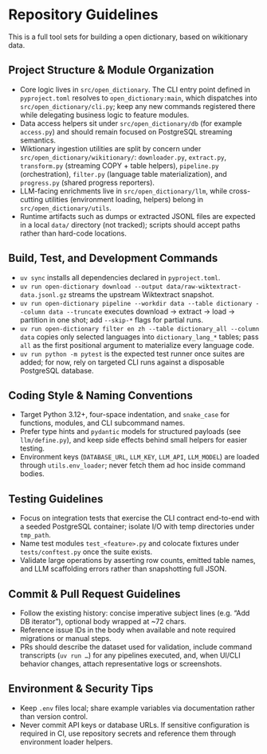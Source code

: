 # Repository Guidelines

This is a full tool sets for building a open dictionary, based on wikitionary data.

## Project Structure & Module Organization

- Core logic lives in `src/open_dictionary`. The CLI entry point defined in `pyproject.toml` resolves to `open_dictionary:main`, which dispatches into `src/open_dictionary/cli.py`; keep any new commands registered there while delegating business logic to feature modules.
- Data access helpers sit under `src/open_dictionary/db` (for example `access.py`) and should remain focused on PostgreSQL streaming semantics.
- Wiktionary ingestion utilities are split by concern under `src/open_dictionary/wikitionary/`: `downloader.py`, `extract.py`, `transform.py` (streaming COPY + table helpers), `pipeline.py` (orchestration), `filter.py` (language table materialization), and `progress.py` (shared progress reporters).
- LLM-facing enrichments live in `src/open_dictionary/llm`, while cross-cutting utilities (environment loading, helpers) belong in `src/open_dictionary/utils`.
- Runtime artifacts such as dumps or extracted JSONL files are expected in a local `data/` directory (not tracked); scripts should accept paths rather than hard-code locations.

## Build, Test, and Development Commands

- `uv sync` installs all dependencies declared in `pyproject.toml`.
- `uv run open-dictionary download --output data/raw-wiktextract-data.jsonl.gz` streams the upstream Wiktextract snapshot.
- `uv run open-dictionary pipeline --workdir data --table dictionary --column data --truncate` executes download → extract → load → partition in one shot; add `--skip-*` flags for partial runs.
- `uv run open-dictionary filter en zh --table dictionary_all --column data` copies only selected languages into `dictionary_lang_*` tables; pass `all` as the first positional argument to materialize every language code.
- `uv run python -m pytest` is the expected test runner once suites are added; for now, rely on targeted CLI runs against a disposable PostgreSQL database.

## Coding Style & Naming Conventions

- Target Python 3.12+, four-space indentation, and `snake_case` for functions, modules, and CLI subcommand names.
- Prefer type hints and `pydantic` models for structured payloads (see `llm/define.py`), and keep side effects behind small helpers for easier testing.
- Environment keys (`DATABASE_URL`, `LLM_KEY`, `LLM_API`, `LLM_MODEL`) are loaded through `utils.env_loader`; never fetch them ad hoc inside command bodies.

## Testing Guidelines

- Focus on integration tests that exercise the CLI contract end-to-end with a seeded PostgreSQL container; isolate I/O with temp directories under `tmp_path`.
- Name test modules `test_<feature>.py` and colocate fixtures under `tests/conftest.py` once the suite exists.
- Validate large operations by asserting row counts, emitted table names, and LLM scaffolding errors rather than snapshotting full JSON.

## Commit & Pull Request Guidelines

- Follow the existing history: concise imperative subject lines (e.g. “Add DB iterator”), optional body wrapped at ~72 chars.
- Reference issue IDs in the body when available and note required migrations or manual steps.
- PRs should describe the dataset used for validation, include command transcripts (`uv run …`) for any pipelines executed, and, when UI/CLI behavior changes, attach representative logs or screenshots.

## Environment & Security Tips

- Keep `.env` files local; share example variables via documentation rather than version control.
- Never commit API keys or database URLs. If sensitive configuration is required in CI, use repository secrets and reference them through environment loader helpers.
